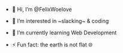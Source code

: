- 👋 Hi, I’m @FelixWoelove
- 👀 I’m interested in ~slacking~ & coding
- 🌱 I’m currently learning Web Development

- ⚡ Fun fact: the earth is not flat 🌐

<!---
FelixWoelove/FelixWoelove is a ✨ special ✨ repository because its `README.md` (this file) appears on your GitHub profile.
You can click the Preview link to take a look at your changes.
--->
